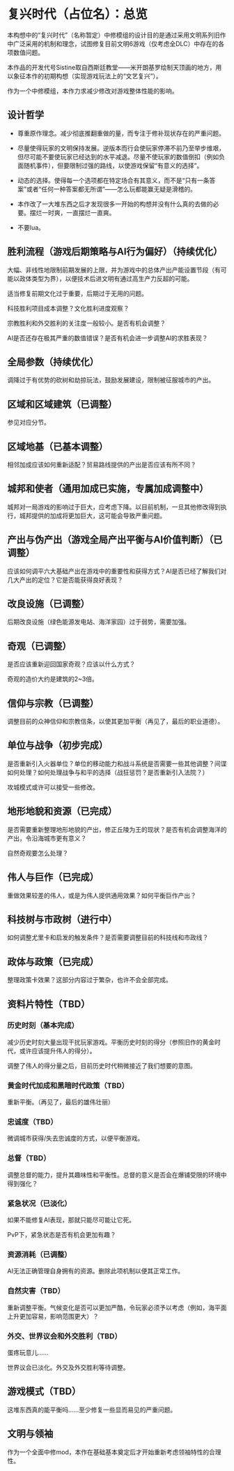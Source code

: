 # 复兴时代（占位名）：总览

本构想中的“复兴时代”（名称暂定）中修模组的设计目的是通过采用文明系列旧作中广泛采用的机制和理念，试图修复目前文明6游戏（仅考虑全DLC）中存在的各项数值问题。

本作品的开发代号Sistine取自西斯廷教堂——米开朗基罗绘制天顶画的地方，用以象征本作的初期构想（实现游戏玩法上的“文艺复兴”）。

作为一个中修模组，本作力求减少修改对游戏整体性能的影响。

## 设计哲学

- 尊重原作理念。减少彻底推翻重做的量，而专注于修补现状存在的严重问题。

- 尽量使得玩家的文明保持发展。逆版本而行会使玩家停滞不前乃至举步维艰，但尽可能不要使玩家已经达到的水平减退。尽量不使玩家的数值倒扣（例如负面随机事件），但要限制过强的路线，以使游戏保留“有意义的选择”。

- 动态的选择。使得每一个选项都在特定场合有其意义，而不是“只有一条答案”或者“任何一种答案都无所谓”——怎么玩都能赢无疑是滑稽的。

- 本作改了一大堆东西之后才发现很多一开始的构想并没有什么真的去做的必要。摆烂一时爽，一直摆烂一直爽。

- 不要lua。

## 胜利流程（游戏后期策略与AI行为偏好）（持续优化）

大幅、非线性地限制前期发展的上限，并为游戏中的总体产出产能设置节段（有可能以政体类型为界），以便技术后进文明有通过高生产力反超的可能。

适当修复前期文化过于重要，后期过于无用的问题。

科技胜利项目成本调整？文化胜利进度观察？

宗教胜利和外交胜利的关注度一般较小。是否有机会调整？

AI是否还存在极其严重的数值错误？是否有机会进一步调整AI的求胜表现？

## 全局参数（持续优化）

调降过于有优势的砍树和劫掠玩法，鼓励发展建设，限制被征服城市的产出。

## 区域和区域建筑（已调整）

参见对应分节。

## 区域地基（已基本调整）

相邻加成应该如何重新适配？贸易路线提供的产出是否应该有所不同？

## 城邦和使者（通用加成已实施，专属加成调整中）

城邦对一局游戏的影响过于巨大，应考虑下降。以目前机制，一旦其他修改得到执行，城邦提供的加成将更加巨大，这可能会导致严重问题。

## 产出与伪产出（游戏全局产出平衡与AI价值判断）（已调整）

应该如何调平六大基础产出在游戏中的重要性和获得方式？AI是否已经了解我们对几大产出的定位？它是否能获得良好表现？

## 改良设施（已调整）

后期改良设施（绿色能源发电站、海洋家园）过于弱势，需要加强。

## 奇观（已调整）

是否应该重新迎回国家奇观？应该以什么方式？

奇观的造价大约是建筑的2~3倍。

## 信仰与宗教（已调整）

调整目前的众神信仰和宗教信条，以使其更加平衡（再见了，最后的职业道德）。

## 单位与战争（初步完成）

是否重新引入火器单位？单位的移动能力和战斗系统是否需要一些其他调整？间谍如何处理？如何处理战争与和平的选择（战狂惩罚？是否重新引入法院？）

攻城模式或许可以接受一些修改。

## 地形地貌和资源（已完成）

是否需要重新整理地形地貌的产出，修正丘陵为王的现状？是否有机会调整海洋的产出，令沿海城市更有意义？

自然奇观要怎么处理？

## 伟人与巨作（已完成）

重做效果较差的伟人，或是为伟人提供通用效果？如何平衡巨作产出？

## 科技树与市政树（进行中）

如何调整尤里卡和启发的触发条件？是否需要调整目前的科技线和市政线？

## 政体与政策（已完成）

整理政策卡效果？这部分内容过于繁杂，也许不会全部完成。

## 资料片特性（TBD）

### 历史时刻（基本完成）

减少历史时刻大量出现干扰玩家游戏。平衡历史时刻的得分（参照旧作的黄金时代，或许应该提升伟人的得分）。

调整了伟人的得分量之后，目前历史时代稍微接近了我们想要的意图。

### 黄金时代加成和黑暗时代政策（TBD）

重新平衡。（再见了，最后的雄伟壮丽）

### 忠诚度（TBD）

微调城市获得/失去忠诚度的方式，以便平衡游戏。

### 总督（TBD）

调整总督的能力，提升其趣味性和平衡性。总督的意义是否会在爆铺受限的环境中得到强化？

### 紧急状况（已淡化）

如果不能修复AI表现，那就只能尽可能让它死。

PvP下，紧急状态是否有机会更加有趣？

### 资源消耗（已调整）

AI无法正确管理自身拥有的资源。删除此项机制以便其正常工作。

### 自然灾害（TBD）

重新调整平衡。气候变化是否可以更加严酷，令玩家必须予以考虑（例如，海平面上升更加容易，影响范围更大）？

### 外交、世界议会和外交胜利（TBD）

蛋疼玩意儿……

世界议会已淡化。外交及外交胜利等待调整。

## 游戏模式（TBD）

这堆东西真的能平衡吗……至少修复一些显而易见的严重问题。

## 文明与领袖

作为一个全面中修mod，本作在基础基本奠定后才开始重新考虑领袖特性的合理性。